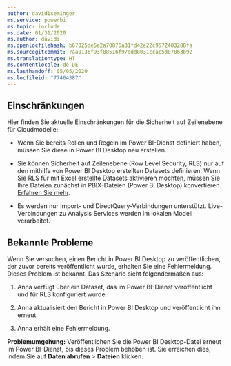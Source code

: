 ```yaml
---
author: davidiseminger
ms.service: powerbi
ms.topic: include
ms.date: 01/31/2020
ms.author: davidi
ms.openlocfilehash: b67025de5e2a70876a31fd42e22c9572403288fa
ms.sourcegitcommit: 7aa0136f93f88516f97ddd8031ccac5d07863b92
ms.translationtype: HT
ms.contentlocale: de-DE
ms.lasthandoff: 05/05/2020
ms.locfileid: "77464387"
---
```

## <a name="limitations"></a>Einschränkungen

Hier finden Sie aktuelle Einschränkungen für die Sicherheit auf Zeilenebene für Cloudmodelle:

* Wenn Sie bereits Rollen und Regeln im Power BI-Dienst definiert haben, müssen Sie diese in Power BI Desktop neu erstellen.

* Sie können Sicherheit auf Zeilenebene (Row Level Security, RLS) nur auf den mithilfe von Power BI Desktop erstellten Datasets definieren. Wenn Sie RLS für mit Excel erstellte Datasets aktivieren möchten, müssen Sie Ihre Dateien zunächst in PBIX-Dateien (Power BI Desktop) konvertieren. [Erfahren Sie mehr](../desktop-import-excel-workbooks.md).

* Es werden nur Import- und DirectQuery-Verbindungen unterstützt. Live-Verbindungen zu Analysis Services werden im lokalen Modell verarbeitet.

## <a name="known-issues"></a>Bekannte Probleme

Wenn Sie versuchen, einen Bericht in Power BI Desktop zu veröffentlichen, der zuvor bereits veröffentlicht wurde, erhalten Sie eine Fehlermeldung. Dieses Problem ist bekannt. Das Szenario sieht folgendermaßen aus:

1. Anna verfügt über ein Dataset, das im Power BI-Dienst veröffentlicht und für RLS konfiguriert wurde.

1. Anna aktualisiert den Bericht in Power BI Desktop und veröffentlicht ihn erneut.

1. Anna erhält eine Fehlermeldung.

**Problemumgehung:** Veröffentlichen Sie die Power BI Desktop-Datei erneut im Power BI-Dienst, bis dieses Problem behoben ist. Sie erreichen dies, indem Sie auf **Daten abrufen** > **Dateien** klicken.
